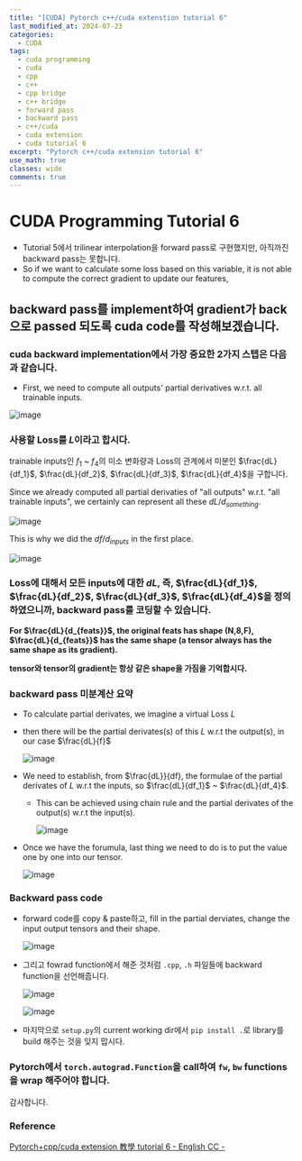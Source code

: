 ```yaml
---
title: "[CUDA] Pytorch c++/cuda extenstion tutorial 6"
last_modified_at: 2024-07-23
categories:
  - CUDA
tags:
  - cuda programming
  - cuda
  - cpp
  - c++
  - cpp bridge
  - c++ bridge
  - forward pass
  - backward pass
  - c++/cuda
  - cuda extension
  - cuda tutorial 6
excerpt: "Pytorch c++/cuda extension tutorial 6"
use_math: true
classes: wide
comments: true
---
```


# CUDA Programming Tutorial 6

- Tutorial 5에서 trilinear interpolation을 forward pass로 구현했지만, 아직까진 backward pass는 못합니다.
- So if we want to calculate some loss based on this variable, it is not able to compute the correct gradient to update our features,

## backward pass를 implement하여 gradient가 back으로 passed 되도록 cuda code를 작성해보겠습니다.

### cuda backward implementation에서 가장 중요한 2가지 스텝은 다음과 같습니다.

- First, we need to compute all outputs' partial derivatives w.r.t. all trainable inputs.

![image](https://github.com/user-attachments/assets/decf0757-6b08-406f-938b-d58d0a2b4abd)

### 사용할 Loss를 $L$이라고 합시다.

trainable inputs인 $f_1$ ~ $f_4$의 미소 변화량과 Loss의 관계에서 미분인 $\frac{dL}{df_1}$, $\frac{dL}{df_2}$, $\frac{dL}{df_3}$, $\frac{dL}{df_4}$을 구합니다.

Since we already computed all partial derivaties of "all outputs" w.r.t. "all trainable inputs", we certainly can represent all these $dL/d_{something}$.

![image](https://github.com/user-attachments/assets/9e54fbf4-f3b3-4a61-bcc2-ab65b985384d)

This is why we did the $df/d_{inputs}$ in the first place.

![image](https://github.com/user-attachments/assets/febd6796-5c0f-4665-be3f-c10266217d98)

### Loss에 대해서 모든 inputs에 대한 $dL$, 즉, $\frac{dL}{df_1}$, $\frac{dL}{df_2}$, $\frac{dL}{df_3}$, $\frac{dL}{df_4}$을 정의하였으니까, backward pass를 코딩할 수 있습니다.

**For $\frac{dL}{d_{feats}}$, the original feats has shape (N,8,F), $\frac{dL}{d_{feats}}$ has the same shape (a tensor always has the same shape as its gradient).**
 
**tensor와 tensor의 gradient는 항상 같은 shape을 가짐을 기억합시다.**

### backward pass 미분계산 요약

- To calculate partial derivates, we imagine a virtual Loss $L$
- then there will be the partial derivates(s) of this $L$ w.r.t the output(s), in our case $\frac{dL}{f}$

  ![image](https://github.com/user-attachments/assets/da4aadd0-28d6-4ceb-a293-7b932d1ca5fb)

- We need to establish, from $\frac{dL}}{df}, the formulae of the partial derivates of $L$ w.r.t the inputs, so $\frac{dL}{df_1}$ ~ $\frac{dL}{df_4}$.
  - This can be achieved using chain rule and the partial derivates of the output(s) w.r.t the input(s).

    ![image](https://github.com/user-attachments/assets/ac491b9c-7ee5-4a73-97fe-eb43c50f4650)

- Once we have the forumula, last thing we need to do is to put the value one by one into our tensor.

  ![image](https://github.com/user-attachments/assets/8b81208f-ac08-451d-ba85-bc238e94a1fb)

### Backward pass code

- forward code를 copy & paste하고, fill in the partial derviates, change the input output tensors and their shape.

  ![image](https://github.com/user-attachments/assets/cdc001ee-f30a-4ffa-8adf-e32ebd984374)

- 그리고 fowrad function에서 해준 것처럼 `.cpp`, `.h` 파일들에 backward function을 선언해줍니다.

  ![image](https://github.com/user-attachments/assets/96f9e41f-cd34-4f36-b51f-cc6443de0ce0)

  ![image](https://github.com/user-attachments/assets/c702cc5e-0683-4e67-a420-52d6daa295e5)
  
- 마지막으로 `setup.py`의 current working dir에서 `pip install .`로 library를 build 해주는 것을 잊지 맙시다.

### Pytorch에서 `torch.autograd.Function`을 call하여 `fw`, `bw` functions을 wrap 해주어야 합니다.







감사합니다.

### Reference
[Pytorch+cpp/cuda extension 教學 tutorial 6 - English CC -](https://www.youtube.com/watch?v=oG0WUq3bRz0&list=PLDV2CyUo4q-LKuiNltBqCKdO9GH4SS_ec&index=6)

